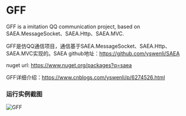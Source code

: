 # GFF
GFF is a imitation QQ communication project, based on SAEA.MessageSocket、SAEA.Http、SAEA.MVC.

GFF是仿QQ通信项目，通信基于SAEA.MessageSocket、SAEA.Http、SAEA.MVC实现的。SAEA github地址：https://github.com/yswenli/SAEA

nuget url: https://www.nuget.org/packages?q=saea

GFF详细介绍：https://www.cnblogs.com/yswenli/p/6274526.html

### 运行实例截图

<img src="https://github.com/yswenli/GFF/blob/master/1.png?raw=true" alt="GFF"/>


